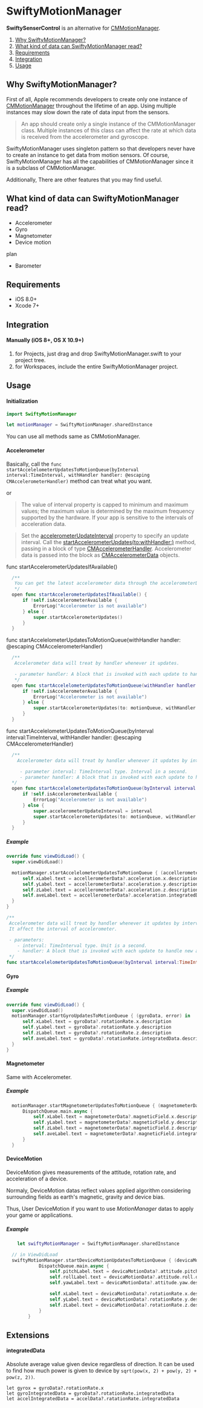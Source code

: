 # SwiftyMotionManager

**SwiftySenserControl** is an alternative for [CMMotionManager](https://developer.apple.com/library/ios/documentation/CoreMotion/Reference/CMMotionManager_Class/).

1. [Why SwiftyMotionManager?](#why-SwiftyMotionManager)
1. [What kind of data can SwiftyMotionManager read?](#what-kind-of-data-can-SwiftyMotionManager-read)
1. [Requirements](#requirements)
1. [Integration](#integration)
1. [Usage](#usage)

## Why SwiftyMotionManager?

First of all, Apple recommends developers to create only one instance of [CMMotionManager](https://developer.apple.com/library/ios/documentation/CoreMotion/Reference/CMMotionManager_Class/) throughout the lifetime of an app. Using multiple instances may slow down the rate of data input from the sensors.

>An app should create only a single instance of the CMMotionManager class. Multiple instances of this class can affect the rate at which data is received from the accelerometer and gyroscope.

SwiftyMotionManager uses singleton pattern so that developers never have to create an instance to get data from motion sensors. Of course, SwiftyMotionManager has all the capabilities of CMMotionManager since it is a subclass of CMMotionManager.

Additionally, There are other features that you may find useful.

## What kind of data can SwiftyMotionManager read?

- Accelerometer
- Gyro
- Magnetometer
- Device motion

plan
- Barometer

## Requirements
- iOS 8.0+
- Xcode 7+


## Integration

#### Manually (iOS 8+, OS X 10.9+)
1. for Projects, just drag and drop SwiftyMotionManager.swift to your project tree.
2. for Workspaces, include the entire SwiftyMotionManager project.


## Usage

#### Initialization

```swift
import SwiftyMotionManager

let motionManager = SwiftyMotionManager.sharedInstance
```

You can use all methods same as CMMotionManager.

#### Accelerometer

Basically, call the `func startAccelelometerUpdatesToMotionQueue(byInterval interval:TimeInterval, withHandler handler: @escaping CMAccelerometerHandler)` method can treat what you want.

or

> The value of interval property is capped to minimum and maximum values; the maximum value is determined by the maximum frequency supported by the hardware. If your app is sensitive to the intervals of acceleration data.

> Set the [accelerometerUpdateInterval](https://developer.apple.com/documentation/coremotion/cmmotionmanager/1616135-accelerometerupdateinterval) property to specify an update interval. Call the [startAccelerometerUpdates(to:withHandler:)](https://developer.apple.com/documentation/coremotion/cmmotionmanager/1616148-startaccelerometerupdates) method, passing in a block of type [CMAccelerometerHandler](https://developer.apple.com/documentation/coremotion/cmaccelerometerhandler). Accelerometer data is passed into the block as
[CMAccelerometerData](https://developer.apple.com/documentation/coremotion/cmaccelerometerdata) objects.

func startAccelerometerUpdatesIfAvailable()
```swift
  /**
   You can get the latest accelerometer data through the accelerometerData property. You must call stopAccelerometerUpdates when you no longer want your app to process accelerometer updates.
   */
  open func startAccelerometerUpdatesIfAvailable() {
      if !self.isAccelerometerAvailable {
          ErrorLog("Accelerometer is not available")
      } else {
          super.startAccelerometerUpdates()
      }
  }
```

func startAccelelometerUpdatesToMotionQueue(withHandler handler: @escaping CMAccelerometerHandler)
```swift
  /**
   Accelerometer data will treat by handler whenever it updates.

   - parameter handler: A block that is invoked with each update to handle new accelerometer data. The block must conform to the CMAccelerometerHandler type.
   */
  open func startAccelelometerUpdatesToMotionQueue(withHandler handler: @escaping CMAccelerometerHandler) {
      if !self.isAccelerometerAvailable {
          ErrorLog("Accelerometer is not available")
      } else {
          super.startAccelerometerUpdates(to: motionQueue, withHandler: handler)
      }
  }
```

func startAccelelometerUpdatesToMotionQueue(byInterval interval:TimeInterval, withHandler handler: @escaping CMAccelerometerHandler)
```swift
  /**
	Accelerometer data will treat by handler whenever it updates by interval. It affect the interval of accelerometer.

	 - parameter interval: TimeInterval type. Interval in a second.
	 - parameter handler: A block that is invoked with each update to handle new accelerometer data. The block must conform to the CMAccelerometerHandler type.
  */
  open func startAccelelometerUpdatesToMotionQueue(byInterval interval:TimeInterval, withHandler handler: @escaping CMAccelerometerHandler) {
      if !self.isAccelerometerAvailable {
          ErrorLog("Accelerometer is not available")
      } else {
          super.accelerometerUpdateInterval = interval
          super.startAccelerometerUpdates(to: motionQueue, withHandler: handler)
      }
  }
```

##### Example

```swift
override func viewDidLoad() {
  super.viewDidLoad()

  motionManager.startAccelelometerUpdatesToMotionQueue { (accellerometerData, error) in
      self.xLabel.text = accellerometerData?.acceleration.x.description
      self.yLabel.text = accellerometerData?.acceleration.y.description
      self.zLabel.text = accellerometerData?.acceleration.z.description
      self.aveLabel.text = accellerometerData?.acceleration.integratedData.description
  }
}
```

```swift
/**
 Accelerometer data will treat by handler whenever it updates by interval.
 It affect the interval of accelerometer.

 - parameters:
    - interval: TimeInterval type. Unit is a second.
    - handler: A block that is invoked with each update to handle new accelerometer data. The block must conform to the CMAccelerometerHandler type.
 */
func startAccelelometerUpdatesToMotionQueue(byInterval interval:TimeInterval, withHandler handler: @escaping CMAccelerometerHandler)
```

#### Gyro

##### Example
```swift
override func viewDidLoad() {
  super.viewDidLoad()
  motionManager.startGyroUpdatesToMotionQueue { (gyroData, error) in
      self.xLabel.text = gyroData?.rotationRate.x.description
      self.yLabel.text = gyroData?.rotationRate.y.description
      self.zLabel.text = gyroData?.rotationRate.z.description
      self.aveLabel.text = gyroData?.rotationRate.integratedData.description
  }
}
```

#### Magnetometer
Same with Accelerometer.

##### Example

```swift
  motionManager.startMagnetometerUpdatesToMotionQueue { (magnetometerData, error) in
      DispatchQueue.main.async {
          self.xLabel.text = magnetometerData?.magneticField.x.description
          self.yLabel.text = magnetometerData?.magneticField.y.description
          self.zLabel.text = magnetometerData?.magneticField.z.description
          self.aveLabel.text = magnetometerData?.magneticField.integratedData.description
      }
  }
```

#### DeviceMotion
DeviceMotion gives measurements of the attitude, rotation rate, and acceleration of a device.

Normaly, DeviceMotion datas reflect values applied algorithm considering surrounding fields as earth's magnetic, gravity and device bias.

Thus, User DeviceMotion if you want to use *MotionManager* datas to apply your game or applications.


##### Example

```swift
	let swiftyMotionManager = SwiftyMotionManager.sharedInstance

  // in ViewDidLoad
  swiftyMotionManager.startDeviceMotionUpdatesToMotionQueue { (devicaMotionData, error) in
			DispatchQueue.main.async {
				self.pitchLabel.text = devicaMotionData?.attitude.pitch.description
				self.rollLabel.text = devicaMotionData?.attitude.roll.description
				self.yawLabel.text = devicaMotionData?.attitude.yaw.description

				self.xLabel.text = devicaMotionData?.rotationRate.x.description
				self.yLabel.text = devicaMotionData?.rotationRate.y.description
				self.zLabel.text = devicaMotionData?.rotationRate.z.description
			}
		}
```

## Extensions

#### integratedData
Absolute average value given device regardless of direction.
It can be used to find how much power is given to device by ` sqrt(pow(x, 2) + pow(y, 2) + pow(z, 2)) `.

```
let gyrox = gyroData?.rotationRate.x
let gyroIntegratedData = gyroData?.rotationRate.integratedData
let accelIntegratedData = accelData?.ratationRate.integratedData
```
